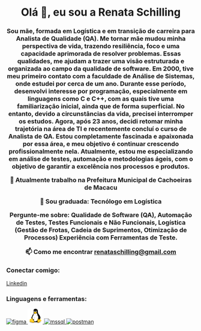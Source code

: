<h1 align="center">Olá 👋, eu sou a Renata Schilling</h1>
<h3 align="center">Sou mãe, formada em Logística e em transição de carreira para Analista de Qualidade (QA). Me tornar mãe mudou minha perspectiva de vida, trazendo resiliência, foco e uma capacidade aprimorada de resolver problemas. Essas qualidades, me ajudam a trazer uma visão estruturada e organizada ao campo da qualidade de software.
Em 2000, tive meu primeiro contato com a faculdade de Análise de Sistemas, onde estudei por cerca de um ano. Durante esse período, desenvolvi interesse por programação, especialmente em linguagens como C e C++, com as quais tive uma familiarização inicial, ainda que de forma superficial. No entanto, devido a circunstâncias da vida, precisei interromper os estudos. Agora, após 23 anos, decidi retomar minha trajetória na área de TI e recentemente concluí o curso de Analista de QA. Estou completamente fascinada e apaixonada por essa área, e meu objetivo é continuar crescendo profissionalmente nela.
Atualmente, estou me especializando em análise de testes, automação e metodologias ágeis, com o objetivo de garantir a excelência nos processos e produtos.

🔭 Atualmente trabalho na  **Prefeitura Municipal de Cachoeiras de Macacu**

 🌱 Sou graduada:  **Tecnólogo em Logística**

 Pergunte-me sobre: **Qualidade de Software (QA), Automação de Testes, Testes Funcionais e Não Funcionais, Logística (Gestão de Frotas, Cadeia de Suprimentos, Otimização de Processos) Experiência com Ferramentas de Teste.**

📫 Como me encontrar **renataschilling@gmail.com**

<h3 align="left">Conectar comigo:</h3>
<p align="left"> <a href="https://www.linkedin.com/in/renata-schilling/">Linkedin</a>
</p>

<h3 align="left">Linguagens e ferramentas:</h3>
<p align="left"> <a href="https://www.figma.com/" target="_blank" rel="noreferrer"> <img src="https://www.vectorlogo.zone/logos/figma/figma-icon.svg" alt="figma" width="40" height="40"/> </a> <a href="https://www.linux.org/" target="_blank" rel="noreferrer"> <img src="https://raw.githubusercontent.com/devicons/devicon/master/icons/linux/linux-original.svg" alt="linux" width="40" height="40"/> </a> <a href="https://www.microsoft.com/en-us/sql-server" target="_blank" rel="noreferrer"> <img src="https://www.svgrepo.com/show/303229/microsoft-sql-server-logo.svg" alt="mssql" width="40" height="40"/> </a> <a href="https://postman.com" target="_blank" rel="noreferrer"> <img src="https://www.vectorlogo.zone/logos/getpostman/getpostman-icon.svg" alt="postman" width="40" height="40"/> </a> </p>
